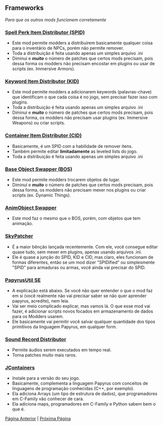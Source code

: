 ## Frameworks

_Para que os outros mods funcionem corretamente_

### [Spell Perk Item Distributor (SPID)](https://www.nexusmods.com/skyrimspecialedition/mods/36869)
- Este mod permite modders a distribuirem basicamente qualquer coisa para o inventário de NPCs, porém não permite remover.
- Toda a distribuição é feita usando apenas um simples arquivo .ini
- Diminui e ***muito*** o número de patches que certos mods precisam, pois dessa forma os modders não precisam encostar em plugins ou usar de scripts (ex. Immersive Armors).
### [Keyword Item Distributor (KID)](https://www.nexusmods.com/skyrimspecialedition/mods/55728)
- Este mod permite modders a adicionarem keywords (palavras-chave) que identificam o que cada coisa é no jogo, sem precisar fazer isso com plugins.
- Toda a distribuição é feita usando apenas um simples arquivo .ini
- Diminui e ***muito*** o número de patches que certos mods precisam, pois dessa forma, os modders não precisam usar plugins (ex. Immersive Weapons) ou criar scripts.
### [Container Item Distributor (CID)](https://www.nexusmods.com/skyrimspecialedition/mods/99486)
- Basicamente, é um SPID com a habilidade de remover itens.
- Também permite editar **limitadamente** as leveled lists do jogo.
- Toda a distribuição é feita usando apenas um simples arquivo .ini
### [Base Object Swapper (BOS)](https://www.nexusmods.com/skyrimspecialedition/mods/60805)
- Este mod permite modders trocarem objetos de lugar.
- Diminui e ***muito*** o número de patches que certos mods precisam, pois dessa forma, os modders não precisam mexer nos plugins ou criar scripts (ex. Dynamic Things).
### [AnimObject Swapper](https://www.nexusmods.com/skyrimspecialedition/mods/75167)
- Este mod faz o mesmo que o BOS, porém, com objetos que tem animação.
### [SkyPatcher](https://www.nexusmods.com/skyrimspecialedition/mods/106659)
- É a maior bênção lançada recentemente. Com ele, você consegue editar quase tudo, sem mexer em plugins, apenas usando arquivos .ini.
- Ele é quase a junção do SPID, KID e CID, mas claro, eles funcionam de formas diferentes, então se um mod dizer "SPIDified" ou simplesmente "SPID" para armaduras ou armas, você ainda vai precisar do SPID.
### [PapyrusUtil SE](https://www.nexusmods.com/skyrimspecialedition/mods/13048)
- A explicação está abaixo. Se você não quer entender o que o mod faz em si (você realmente não vai precisar saber se não quer aprender papyrus, acredite), nem leia.
- Vai ser meio complicado explicar, mas vamos lá. O que esse mod vai fazer, é adicionar scripts novos focados em armazenamento de dados para os Modders usarem.
- Ele basicamente vai permitir você salvar qualquer quantidade dos tipos primitivos da linguagem Papyrus, em qualquer form.
### [Sound Record Distributor](https://www.nexusmods.com/skyrimspecialedition/mods/77815)
- Permite áudios serem executados em tempo real.
- Torna patches muito mais raros.
### [JContainers](https://www.nexusmods.com/skyrimspecialedition/mods/16495)
- Instale para a versão do seu jogo.
- Basicamente, complementa a linguagem Papyrus com conceitos de linguagens de programação conhecidas (C++, por exemplo).
- Ela adiciona Arrays (um tipo de estrutura de dados), que programadores em C-Family vão conhecer de cara.
- Ela adiciona maps, programadores em C-Family e Python sabem bem o que é.


[Página Anterior](https://github.com/Dasinhoo/guia-skyrim/blob/main/bug_fixes.md) | [Próxima Página](https://github.com/Dasinhoo/guia-skyrim/blob/main/qualidade_de_vida.md)
